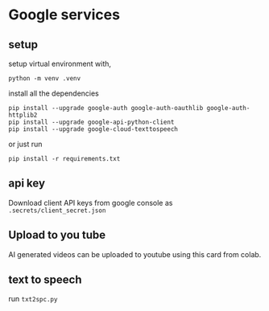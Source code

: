 # Google services

## setup

setup virtual environment with,
```
python -m venv .venv
```

install all the dependencies
```
pip install --upgrade google-auth google-auth-oauthlib google-auth-httplib2
pip install --upgrade google-api-python-client
pip install --upgrade google-cloud-texttospeech
```

or just run

```
pip install -r requirements.txt
```


## api key

Download client API keys from google console as `.secrets/client_secret.json`



## Upload to you tube
AI generated videos can be uploaded to youtube using this card from colab.

## text to speech
run `txt2spc.py`

